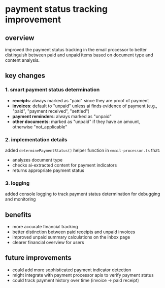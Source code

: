 # payment status tracking improvement

## overview
improved the payment status tracking in the email processor to better distinguish between paid and unpaid items based on document type and content analysis.

## key changes

### 1. smart payment status determination
- **receipts**: always marked as "paid" since they are proof of payment
- **invoices**: default to "unpaid" unless ai finds evidence of payment (e.g., "paid", "payment received", "settled")
- **payment reminders**: always marked as "unpaid"
- **other documents**: marked as "unpaid" if they have an amount, otherwise "not_applicable"

### 2. implementation details
added `determinePaymentStatus()` helper function in `email-processor.ts` that:
- analyzes document type
- checks ai-extracted content for payment indicators
- returns appropriate payment status

### 3. logging
added console logging to track payment status determination for debugging and monitoring

## benefits
- more accurate financial tracking
- better distinction between paid receipts and unpaid invoices
- improved unpaid summary calculations on the inbox page
- clearer financial overview for users

## future improvements
- could add more sophisticated payment indicator detection
- might integrate with payment processor apis to verify payment status
- could track payment history over time (invoice → paid receipt) 